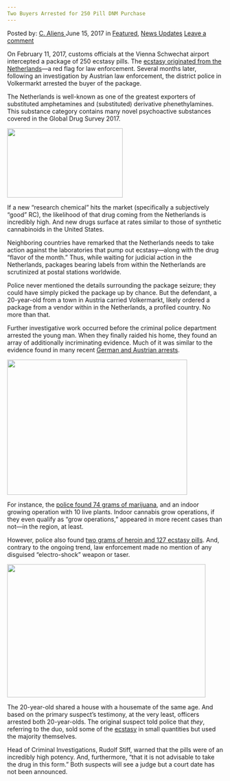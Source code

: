 ```yaml
---
Two Buyers Arrested for 250 Pill DNM Purchase
---
```

<article class="post-listing post-20631 post type-post status-publish format-standard has-post-thumbnail hentry  tag-4605 tag-buyers tag-dnm tag-pill tag-purchase">
    <div class="post-inner">
        <span>Posted by: <a href="https://www.deepdotweb.com/author/caliens/" title="">C. Aliens </a></span>
    <span>June 15, 2017</span>
    <span>in <a href="https://www.deepdotweb.com/category/deepdot-news/" rel="category tag">Featured</a>, <a href="https://www.deepdotweb.com/category/news-updates/" rel="category tag">News Updates</a></span>
    <span><a href="https://www.deepdotweb.com/2017/06/15/two-buyers-arrested-250-pill-dnm-purchase/#respond">Leave a comment</a></span>
    </p>
    <div class="clear"></div>
    <div class="entry">
    <p>On February 11, 2017, customs officials at the Vienna Schwechat airport intercepted a package of 250 ecstasy pills. The <a href="http://www.regionews.at/newsdetail/Voelkermarkt_20_Jaehriger_bestellt_sich_im_Darknet_Drogen-148728">ecstasy originated from the Netherlands</a>—a red flag for law enforcement. Several months later, following an investigation by Austrian law enforcement, the district police in Volkermarkt arrested the buyer of the package.</p>
    <p>The Netherlands is well-known as one of the greatest exporters of substituted amphetamines and (substituted) derivative phenethylamines. This substance category contains many novel psychoactive substances covered in the Global Drug Survey 2017.</p>
    <p><img class="wp-image-20639 aligncenter" src="/imgs/2017/06/word-image-82.jpeg" width="269" height="161" srcset="/imgs/2017/06/word-image-82.jpeg 800w, /imgs/2017/06/word-image-82-300x179.jpeg 300w" sizes="(max-width: 269px) 100vw, 269px" /></p>
    <p>If a new “research chemical” hits the market (specifically a subjectively “good” RC), the likelihood of that drug coming from the Netherlands is incredibly high. And new drugs surface at rates similar to those of synthetic cannabinoids in the United States.</p>
    <p>Neighboring countries have remarked that the Netherlands needs to take action against the laboratories that pump out ecstasy—along with the drug “flavor of the month.” Thus, while waiting for judicial action in the Netherlands, packages bearing labels from within the Netherlands are scrutinized at postal stations worldwide.</p>
    <p>Police never mentioned the details surrounding the package seizure; they could have simply picked the package up by chance. But the defendant, a 20-year-old from a town in Austria carried Volkermarkt, likely ordered a package from a vendor within in the Netherlands, a profiled country. No more than that.</p>
    <p>Further investigative work occurred before the criminal police department arrested the young man. When they finally raided his home, they found an array of additionally incriminating evidence. Much of it was similar to the evidence found in many recent <a href="https://www.deepdotweb.com/tag/Germany/">German and Austrian arrests</a>.</p>
    <p><img class="wp-image-20640 aligncenter" src="/imgs/2017/06/word-image-83.jpeg" width="419" height="314" srcset="/imgs/2017/06/word-image-83.jpeg 800w, /imgs/2017/06/word-image-83-300x225.jpeg 300w" sizes="(max-width: 419px) 100vw, 419px" /></p>
    <p>For instance, the <a href="https://www.deepdotweb.com/2016/12/15/german-marijuana-grower-busted/">police found 74 grams of marijuana</a>, and an indoor growing operation with 10 live plants. Indoor cannabis grow operations, if they even qualify as “grow operations,” appeared in more recent cases than not—in the region, at least.</p>
    <p>However, police also found <a href="http://www.kleinezeitung.at/kaernten/5225825/Voelkermarkt_Drogen-kamen-per-Luftpost">two grams of heroin and 127 ecstasy pills</a>. And, contrary to the ongoing trend, law enforcement made no mention of any disguised “electro-shock” weapon or taser.</p>
    <p><img class="wp-image-20641 aligncenter" src="/imgs/2017/06/word-image-84.jpeg" width="462" height="309" srcset="/imgs/2017/06/word-image-84.jpeg 800w, /imgs/2017/06/word-image-84-300x201.jpeg 300w, /imgs/2017/06/word-image-84-290x195.jpeg 290w" sizes="(max-width: 462px) 100vw, 462px" /></p>
    <p>The 20-year-old shared a house with a housemate of the same age. And based on the primary suspect&#8217;s testimony, at the very least, officers arrested both 20-year-olds. The original suspect told police that <em>they</em>, referring to the duo, sold some of the <a href="https://www.deepdotweb.com/tag/mdma/">ecstasy</a> in small quantities but used the majority themselves.</p>
    <p>Head of Criminal Investigations, Rudolf Stiff, warned that the pills were of an incredibly high potency. And, furthermore, “that it is not advisable to take the drug in this form.” Both suspects will see a judge but a court date has not been announced.</p>
    </div>
    <span style="display:none"><a href="https://www.deepdotweb.com/tag/250/" rel="tag">250</a> <a href="https://www.deepdotweb.com/tag/arrested/" rel="tag">arrested</a> <a href="https://www.deepdotweb.com/tag/buyers/" rel="tag">buyers</a> <a href="https://www.deepdotweb.com/tag/dnm/" rel="tag">dnm</a> <a href="https://www.deepdotweb.com/tag/pill/" rel="tag">pill</a> <a href="https://www.deepdotweb.com/tag/purchase/" rel="tag">purchase</a></span> <span style="display:none" class="updated">2017-06-15</span>
    <div style="display:none" class="vcard author" itemprop="author" itemscope itemtype="http://schema.org/Person"><strong class="fn" itemprop="name"><a href="https://www.deepdotweb.com/author/caliens/" title="Posts by C. Aliens" rel="author">C. Aliens</a></strong></div>
    </div>
</article>

